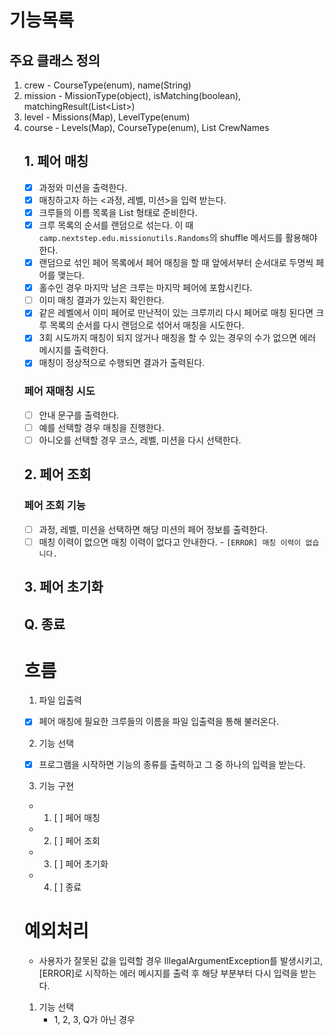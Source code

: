 # 기능목록
## 주요 클래스 정의
1. crew - CourseType(enum), name(String)
2. mission - MissionType(object), isMatching(boolean), matchingResult(List<List<String>>)
3. level - Missions(Map<object>), LevelType(enum)
4. course - Levels(Map<object>), CourseType(enum), List<String> CrewNames

## 1. 페어 매칭
- [x] 과정와 미션을 출력한다.
- [x] 매칭하고자 하는 <과정, 레벨, 미션>을 입력 받는다.
- [x] 크루들의 이름 목록을 List<String> 형태로 준비한다.
- [x] 크루 목록의 순서를 랜덤으로 섞는다. 이 때 `camp.nextstep.edu.missionutils.Randoms`의 shuffle 메서드를 활용해야 한다.
- [x] 랜덤으로 섞인 페어 목록에서 페어 매칭을 할 때 앞에서부터 순서대로 두명씩 페어를 맺는다.
- [x] 홀수인 경우 마지막 남은 크루는 마지막 페어에 포함시킨다.
- [ ] 이미 매칭 결과가 있는지 확인한다.
- [x] 같은 레벨에서 이미 페어로 만난적이 있는 크루끼리 다시 페어로 매칭 된다면 크루 목록의 순서를 다시 랜덤으로 섞어서 매칭을 시도한다.
- [x] 3회 시도까지 매칭이 되지 않거나 매칭을 할 수 있는 경우의 수가 없으면 에러 메시지를 출력한다.
- [x] 매칭이 정상적으로 수행되면 결과가 출력된다.

### 페어 재매칭 시도
- [ ] 안내 문구를 출력한다.
- [ ] 예를 선택할 경우 매칭을 진행한다.
- [ ] 아니오를 선택할 경우 코스, 레벨, 미션을 다시 선택한다.

## 2. 페어 조회
### 페어 조회 기능
- [ ] 과정, 레벨, 미션을 선택하면 해당 미션의 페어 정보를 출력한다.
- [ ] 매칭 이력이 없으면 매칭 이력이 없다고 안내한다. - `[ERROR] 매칭 이력이 없습니다.`

## 3. 페어 초기화

## Q. 종료

# 흐름
1. 파일 입출력 
- [x] 페어 매칭에 필요한 크루들의 이름을 파일 입출력을 통해 불러온다.

2. 기능 선택
- [x] 프로그램을 시작하면 기능의 종류를 출력하고 그 중 하나의 입력을 받는다.

3. 기능 구현
- 1. [ ] 페어 매칭
- 2. [ ] 페어 조회
- 3. [ ] 페어 초기화
- 4. [ ] 종료

# 예외처리
- 사용자가 잘못된 값을 입력할 경우 IllegalArgumentException를 발생시키고, [ERROR]로 시작하는 에러 메시지를 출력 후 해당 부분부터 다시 입력을 받는다.
1. 기능 선택
   - 1, 2, 3, Q가 아닌 경우